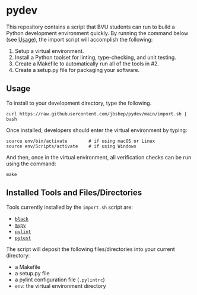 # pydev

This repository contains a script that BVU students can run to build a Python development environment quickly.  By running the command below (see [Usage](#usage)), the import script will accomplish the following:

1. Setup a virtual environment.
2. Install a Python toolset for linting, type-checking, and unit testing.
3. Create a Makefile to automatically run all of the tools in #2.
4. Create a setup.py file for packaging your software.

## Usage

To install to your development directory, type the following.

```
curl https://raw.githubusercontent.com/jbshep/pydev/main/import.sh | bash
```

Once installed, developers should enter the virtual environment by typing:

```
source env/bin/activate        # if using macOS or Linux
source env/Scripts/activate    # if using Windows
```

And then, once in the virtual environment, all verification checks can be run using the command:

```
make
```

## Installed Tools and Files/Directories

Tools currently installed by the `import.sh` script are:

* [`black`](https://black.readthedocs.io/)
* [`mypy`](https://mypy-lang.org/)
* [`pylint`](https://pypi.org/project/pylint/)
* [`pytest`](https://pytest.org/)

The script will deposit the following files/directories into your current directory:

* a Makefile
* a setup.py file
* a pylint configuration file (`.pylintrc`)
* `env`: the virtual environment directory

